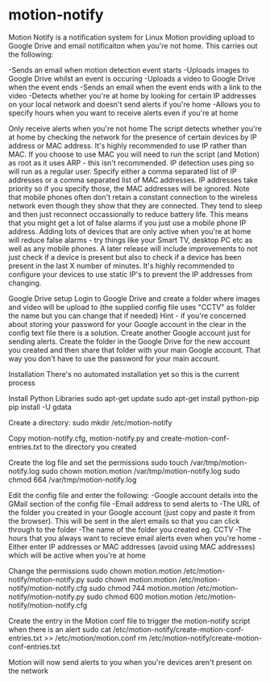 motion-notify
=============

Motion Notify is a notification system for Linux Motion providing upload to Google Drive and email notificaiton when you're not home.
This carries out the following:

-Sends an email when motion detection event starts
-Uploads images to Google Drive whilst an event is occuring
-Uploads a video to Google Drive when the event ends
-Sends an email when the event ends with a link to the video
-Detects whether you're at home by looking for certain IP addresses on your local network and doesn't send alerts if you're home
-Allows you to specify hours when you want to receive alerts even if you're at home

Only receive alerts when you're not home
The script detects whether you're at home by checking the network for the presence of certain devices by IP address or MAC address.
It's highly recommended to use IP rather than MAC. If you choose to use MAC you will need to run the script (and Motion) as root as it uses ARP - this isn't recommended. IP detection uses ping so will run as a regular user.
Specify either a comma separated list of IP addresses or a comma separated list of MAC addresses. IP addresses take priority so if you specify those, the MAC addresses will be ignored.
Note that mobile phones often don't retain a constant connection to the wireless network even though they show that they are connected. They tend to sleep and then just reconnect occassionally to reduce battery life.
This means that you might get a lot of false alarms if you just use a mobile phone IP address.
Adding lots of devices that are only active when you're at home will reduce false alarms - try things like your Smart TV, desktop PC etc as well as any mobile phones.
A later release will include improvements to not just check if a device is present but also to check if a device has been present in the last X number of minutes.
It's highly recommended to configure your devices to use static IP's to prevent the IP addresses from changing.

Google Drive setup
Login to Google Drive and create a folder where images and video will be upload to (the supplied config file uses "CCTV" as folder the name but you can change that if needed)
Hint - if you're concerned about storing your password for your Google account in the clear in the config text file there is a solution. Create another Google account just for sending alerts.
Create the folder in the Google Drive for the new account you created and then share that folder with your main Google account. That way you don't have to use the password for your main account.

Installation
There's no automated installation yet so this is the current process

Install Python Libraries
sudo apt-get update
sudo apt-get install python-pip
pip install -U gdata

Create a directory:
sudo mkdir /etc/motion-notify

Copy motion-notify.cfg, motion-notify.py and create-motion-conf-entries.txt to the directory you created

Create the log file and set the permissions
sudo touch /var/tmp/motion-notify.log
sudo chown motion.motion /var/tmp/motion-notify.log
sudo chmod 664 /var/tmp/motion-notify.log


Edit the config file and enter the following:
-Google account details into the GMail section of the config file
-Email address to send alerts to
-The URL of the folder you created in your Google account (just copy and paste it from the browser). This will be sent in the alert emails so that you can click through to the folder
-The name of the folder you created eg. CCTV
-The hours that you always want to recieve email alerts even when you're home
-Either enter IP addresses or MAC addresses (avoid using MAC addresses) which will be active when you're at home

Change the permissions
sudo chown motion.motion /etc/motion-notify/motion-notify.py
sudo chown motion.motion /etc/motion-notify/motion-notify.cfg
sudo chmod 744 motion.motion /etc/motion-notify/motion-notify.py
sudo chmod 600 motion.motion /etc/motion-notify/motion-notify.cfg

Create the entry in the Motion conf file to trigger the motion-notify script when there is an alert
sudo cat /etc/motion-notify/create-motion-conf-entries.txt >> /etc/motion/motion.conf
rm /etc/motion-notify/create-motion-conf-entries.txt


Motion will now send alerts to you when you're devices aren't present on the network

